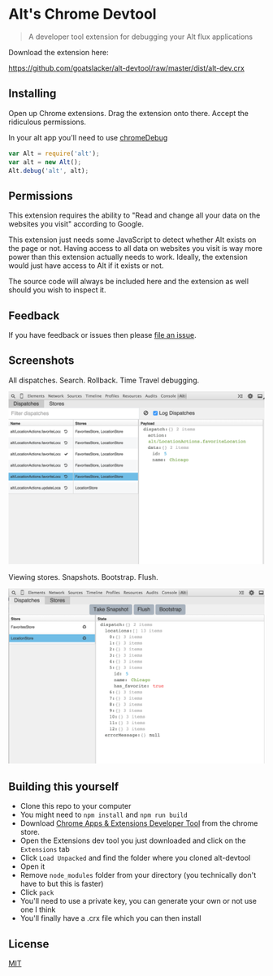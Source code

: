 # Alt's Chrome Devtool

> A developer tool extension for debugging your Alt flux applications

Download the extension here:

https://github.com/goatslacker/alt-devtool/raw/master/dist/alt-dev.crx

## Installing

Open up Chrome extensions. Drag the extension onto there. Accept the ridiculous permissions.

In your alt app you'll need to use [chromeDebug](https://github.com/goatslacker/alt/blob/master/src/utils/chromeDebug.js)

```js
var Alt = require('alt');
var alt = new Alt();
Alt.debug('alt', alt);
```


## Permissions

This extension requires the ability to "Read and change all your data on the websites you visit" according to Google.

This extension just needs some JavaScript to detect whether Alt exists on the page or not. Having access to all data on websites you visit is way more power than this extension actually needs to work. Ideally, the extension would just have access to Alt if it exists or not.

The source code will always be included here and the extension as well should you wish to inspect it.


## Feedback

If you have feedback or issues then please [file an issue](https://github.com/goatslacker/alt-devtool/issues).


## Screenshots

All dispatches. Search. Rollback. Time Travel debugging.

![Dispatches](screenshots/1.png)

Viewing stores. Snapshots. Bootstrap. Flush.

![Stores](screenshots/2.png)


## Building this yourself

* Clone this repo to your computer
* You might need to `npm install` and `npm run build`
* Download [Chrome Apps & Extensions Developer Tool](https://chrome.google.com/webstore/detail/chrome-apps-extensions-de/ohmmkhmmmpcnpikjeljgnaoabkaalbgc) from the chrome store.
* Open the Extensions dev tool you just downloaded and click on the `Extensions` tab
* Click `Load Unpacked` and find the folder where you cloned alt-devtool
* Open it
* Remove `node_modules` folder from your directory (you technically don't have to but this is faster)
* Click `pack`
* You'll need to use a private key, you can generate your own or not use one I think
* You'll finally have a .crx file which you can then install


## License

[MIT](http://josh.mit-license.org)
